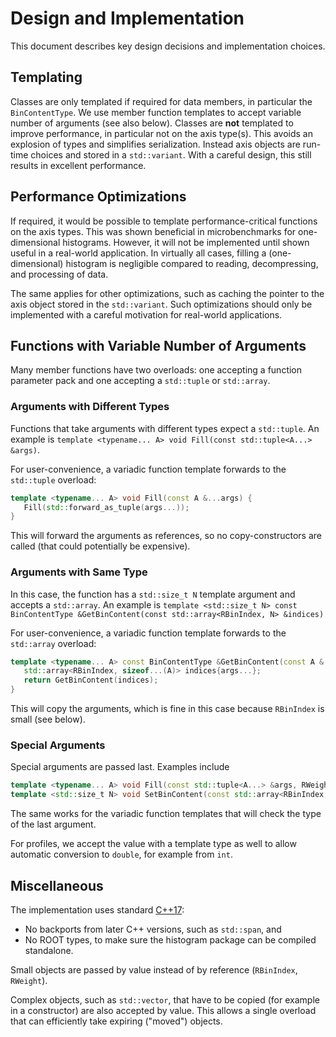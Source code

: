 # Design and Implementation

This document describes key design decisions and implementation choices.

## Templating

Classes are only templated if required for data members, in particular the `BinContentType`.
We use member function templates to accept variable number of arguments (see also below).
Classes are **not** templated to improve performance, in particular not on the axis type(s).
This avoids an explosion of types and simplifies serialization.
Instead axis objects are run-time choices and stored in a `std::variant`.
With a careful design, this still results in excellent performance.

## Performance Optimizations

If required, it would be possible to template performance-critical functions on the axis types.
This was shown beneficial in microbenchmarks for one-dimensional histograms.
However, it will not be implemented until shown useful in a real-world application.
In virtually all cases, filling a (one-dimensional) histogram is negligible compared to reading, decompressing, and processing of data.

The same applies for other optimizations, such as caching the pointer to the axis object stored in the `std::variant`.
Such optimizations should only be implemented with a careful motivation for real-world applications.

## Functions with Variable Number of Arguments

Many member functions have two overloads: one accepting a function parameter pack and one accepting a `std::tuple` or `std::array`.

### Arguments with Different Types

Functions that take arguments with different types expect a `std::tuple`.
An example is `template <typename... A> void Fill(const std::tuple<A...> &args)`.

For user-convenience, a variadic function template forwards to the `std::tuple` overload:
```cpp
template <typename... A> void Fill(const A &...args) {
   Fill(std::forward_as_tuple(args...));
}
```
This will forward the arguments as references, so no copy-constructors are called (that could potentially be expensive).

### Arguments with Same Type

In this case, the function has a `std::size_t N` template argument and accepts a `std::array`.
An example is `template <std::size_t N> const BinContentType &GetBinContent(const std::array<RBinIndex, N> &indices)`

For user-convenience, a variadic function template forwards to the `std::array` overload:
```cpp
template <typename... A> const BinContentType &GetBinContent(const A &...args) {
   std::array<RBinIndex, sizeof...(A)> indices{args...};
   return GetBinContent(indices);
}
```
This will copy the arguments, which is fine in this case because `RBinIndex` is small (see below).

### Special Arguments

Special arguments are passed last.
Examples include
```cpp
template <typename... A> void Fill(const std::tuple<A...> &args, RWeight w);
template <std::size_t N> void SetBinContent(const std::array<RBinIndex, N> &indices, const BinContentType &content);
```
The same works for the variadic function templates that will check the type of the last argument.

For profiles, we accept the value with a template type as well to allow automatic conversion to `double`, for example from `int`.

## Miscellaneous

The implementation uses standard [C++17](https://en.cppreference.com/w/cpp/17.html):
 * No backports from later C++ versions, such as `std::span`, and
 * No ROOT types, to make sure the histogram package can be compiled standalone.

Small objects are passed by value instead of by reference (`RBinIndex`, `RWeight`).

Complex objects, such as `std::vector`, that have to be copied (for example in a constructor) are also accepted by value.
This allows a single overload that can efficiently take expiring ("moved") objects.
